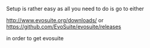 Setup is rather easy as all you need to do is go to either

http://www.evosuite.org/downloads/
or
https://github.com/EvoSuite/evosuite/releases

in order to get evosuite
